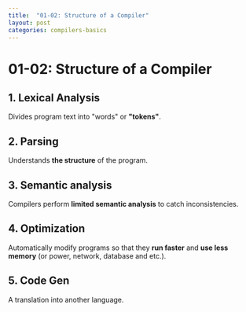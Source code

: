 ```yaml
---
title:  "01-02: Structure of a Compiler"
layout: post
categories: compilers-basics
---
```


# 01-02: Structure of a Compiler
## 1. Lexical Analysis
Divides program text into "words" or **"tokens"**.
## 2. Parsing
Understands **the structure** of the program.
## 3. Semantic analysis
Compilers perform **limited semantic analysis** to catch inconsistencies.
## 4. Optimization
Automatically modify programs so that they **run faster** and **use less memory** (or power, network, database and etc.).
## 5. Code Gen
A translation into another language.